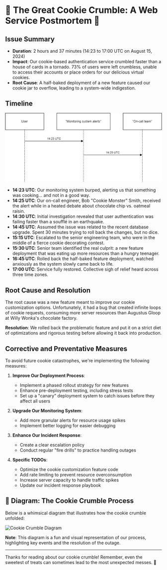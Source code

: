 # 🍪 The Great Cookie Crumble: A Web Service Postmortem 🍪

## Issue Summary

- **Duration**: 2 hours and 37 minutes (14:23 to 17:00 UTC on August 15, 2024)
- **Impact**: Our cookie-based authentication service crumbled faster than a house of cards in a tornado. 73% of users were left crumbless, unable to access their accounts or place orders for our delicious virtual cookies.
- **Root Cause**: A half-baked deployment of a new feature caused our cookie jar to overflow, leading to a system-wide indigestion.

## Timeline

![Timeline of the Great Cookie Crumble](0x19-postmortem/pics/GitPhoto.png) <!-- Replace with actual diagram URL -->

- **14:23 UTC**: Our monitoring system burped, alerting us that something was cooking... and not in a good way.
- **14:25 UTC**: Our on-call engineer, Bob "Cookie Monster" Smith, received the alert while in a heated debate about chocolate chip vs. oatmeal raisin.
- **14:30 UTC**: Initial investigation revealed that user authentication was failing faster than a soufflé in an earthquake.
- **14:45 UTC**: Assumed the issue was related to the recent database upgrade. Spent 30 minutes trying to roll back the changes, but no dice.
- **15:15 UTC**: Escalated to the senior engineering team, who were in the middle of a fierce cookie decorating contest.
- **15:30 UTC**: Senior team identified the real culprit: a new feature deployment that was eating up more resources than a hungry teenager.
- **16:45 UTC**: Rolled back the half-baked feature deployment, watched anxiously as the system slowly came back to life.
- **17:00 UTC**: Service fully restored. Collective sigh of relief heard across three time zones.

## Root Cause and Resolution

The root cause was a new feature meant to improve our cookie customization options. Unfortunately, it had a bug that created infinite loops of cookie requests, consuming more server resources than Augustus Gloop at Willy Wonka's chocolate factory.

**Resolution**: We rolled back the problematic feature and put it on a strict diet of optimizations and rigorous testing before allowing it back into production.

## Corrective and Preventative Measures

To avoid future cookie catastrophes, we're implementing the following measures:

1. **Improve Our Deployment Process**:
   - Implement a phased rollout strategy for new features
   - Enhance pre-deployment testing, including stress tests
   - Set up a "canary" deployment system to catch issues before they affect all users

2. **Upgrade Our Monitoring System**:
   - Add more granular alerts for resource usage spikes
   - Implement better logging for easier debugging

3. **Enhance Our Incident Response**:
   - Create a clear escalation policy
   - Conduct regular "fire drills" to practice handling outages

4. **Specific TODOs**:
   - Optimize the cookie customization feature code
   - Add rate limiting to prevent resource overconsumption
   - Increase server capacity to handle traffic spikes
   - Update our incident response playbook

## 🎨 Diagram: The Cookie Crumble Process

Below is a whimsical diagram that illustrates how the cookie crumble unfolded:

![Cookie Crumble Diagram](https://via.placeholder.com/800x400.png?text=Cookie+Crumble+Diagram) <!-- Replace with actual diagram URL -->

**Note**: This diagram is a fun and visual representation of our process, highlighting key events and the resolution of the outage.

---

Thanks for reading about our cookie crumble! Remember, even the sweetest of treats can sometimes lead to the most unexpected messes. 🍪
